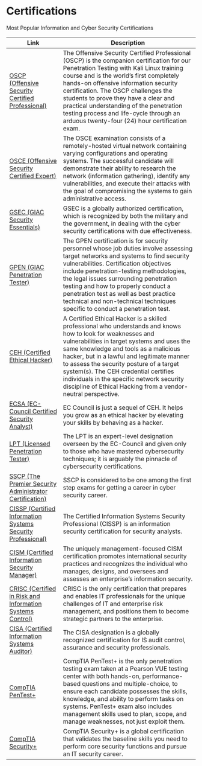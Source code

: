 # Certifications
Most Popular Information and Cyber Security Certifications

| Link | Description | 
| ------ | ------- |
| [OSCP (Offensive Security Certified Professional)](https://www.offensive-security.com/information-security-certifications/oscp-offensive-security-certified-professional/) |The Offensive Security Certified Professional (OSCP) is the companion certification for our Penetration Testing with Kali Linux training course and is the world’s first completely hands-on offensive information security certification. The OSCP challenges the students to prove they have a clear and practical understanding of the penetration testing process and life-cycle through an arduous twenty-four (24) hour certification exam. | 
| [OSCE (Offensive Security Certified Expert)](https://www.offensive-security.com/information-security-certifications/osce-offensive-security-certified-expert/) |The OSCE examination consists of a remotely-hosted virtual network containing varying configurations and operating systems. The successful candidate will demonstrate their ability to research the network (information gathering), identify any vulnerabilities, and execute their attacks with the goal of compromising the systems to gain administrative access. | 
| [GSEC (GIAC Security Essentials)](https://www.giac.org/certification/security-essentials-gsec) | GSEC is a globally authorized certification, which is recognized by both the military and the government, in dealing with the cyber security certifications with due effectiveness.|
| [GPEN (GIAC Penetration Tester)](https://www.giac.org/certification/penetration-tester-gpen) | The GPEN certification is for security personnel whose job duties involve assessing target networks and systems to find security vulnerabilities. Certification objectives include penetration-testing methodologies, the legal issues surrounding penetration testing and how to properly conduct a penetration test as well as best practice technical and non-technical techniques specific to conduct a penetration test.|
| [CEH (Certified Ethical Hacker)](https://www.eccouncil.org/programs/certified-ethical-hacker-ceh/) | A Certified Ethical Hacker is a skilled professional who understands and knows how to look for weaknesses and vulnerabilities in target systems and uses the same knowledge and tools as a malicious hacker, but in a lawful and legitimate manner to assess the security posture of a target system(s). The CEH credential certifies individuals in the specific network security discipline of Ethical Hacking from a vendor-neutral perspective. |
| [ECSA (EC-Council Certified Security Analyst)](https://www.eccouncil.org/programs/certified-security-analyst-ecsa/) |EC Council is just a sequel of CEH. It helps you grow as an ethical hacker by elevating your skills by behaving as a hacker.|
| [LPT (Licensed Penetration Tester)](https://www.eccouncil.org/programs/licensed-penetration-tester-lpt-master/) |The LPT is an expert-level designation overseen by the EC-Council and given only to those who have mastered cybersecurity techniques; it is arguably the pinnacle of cybersecurity certifications.|
| [SSCP (The Premier Security Administrator Certification)](https://www.isc2.org/Certifications/SSCP) | SSCP is considered to be one among the first step exams for getting a career in cyber security career. |
| [CISSP (Certified Information Systems Security Professional)](https://www.isc2.org/Certifications/CISSP) | The Certified Information Systems Security Professional (CISSP) is an information security certification for security analysts. |
| [CISM (Certified Information Security Manager)](http://www.isaca.org/Certification/CISM-Certified-Information-Security-Manager/Pages/default.aspx)| The uniquely management-focused CISM certification promotes international security practices and recognizes the individual who manages, designs, and oversees and assesses an enterprise’s information security. |
| [CRISC (Certified in Risk and Information Systems Control)](http://www.isaca.org/Certification/CRISC-Certified-in-Risk-and-Information-Systems-Control/Pages/default.aspx)| CRISC is the only certification that prepares and enables IT professionals for the unique challenges of IT and enterprise risk management, and positions them to become strategic partners to the enterprise. |
| [CISA (Certified Information Systems Auditor)](http://www.isaca.org/Certification/CISA-Certified-Information-Systems-Auditor/Pages/default.aspx)| The CISA designation is a globally recognized certification for IS audit control, assurance and security professionals. |
| [CompTIA PenTest+](https://certification.comptia.org/certifications/pentest) | CompTIA PenTest+ is the only penetration testing exam taken at a Pearson VUE testing center with both hands-on, performance-based questions and multiple-choice, to ensure each candidate possesses the skills, knowledge, and ability to perform tasks on systems. PenTest+ exam also includes management skills used to plan, scope, and manage weaknesses, not just exploit them.| 
| [CompTIA Security+](https://certification.comptia.org/certifications/security) | CompTIA Security+ is a global certification that validates the baseline skills you need to perform core security functions and pursue an IT security career. |



 
